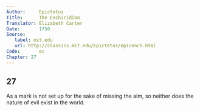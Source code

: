 ```yaml
---
Author:     Epictetus  
Title:      The Enchiridion  
Translator: Elizabeth Carter  
Date:       1750  
Source:
   label: mit.edu
   url: http://classics.mit.edu/Epictetus/epicench.html
Code:       ec  
Chapter: 27
---
```

##  27

As a mark is not set up for the sake of missing the aim, so neither does the
nature of evil exist in the world.


